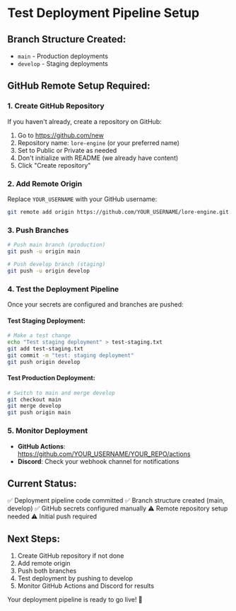 # Test Deployment Pipeline Setup

## Branch Structure Created:
- `main` - Production deployments
- `develop` - Staging deployments

## GitHub Remote Setup Required:

### 1. Create GitHub Repository
If you haven't already, create a repository on GitHub:
1. Go to https://github.com/new
2. Repository name: `lore-engine` (or your preferred name)
3. Set to Public or Private as needed
4. Don't initialize with README (we already have content)
5. Click "Create repository"

### 2. Add Remote Origin
Replace `YOUR_USERNAME` with your GitHub username:
```bash
git remote add origin https://github.com/YOUR_USERNAME/lore-engine.git
```

### 3. Push Branches
```bash
# Push main branch (production)
git push -u origin main

# Push develop branch (staging)
git push -u origin develop
```

### 4. Test the Deployment Pipeline
Once your secrets are configured and branches are pushed:

#### Test Staging Deployment:
```bash
# Make a test change
echo "Test staging deployment" > test-staging.txt
git add test-staging.txt
git commit -m "test: staging deployment"
git push origin develop
```

#### Test Production Deployment:
```bash
# Switch to main and merge develop
git checkout main
git merge develop
git push origin main
```

### 5. Monitor Deployment
- **GitHub Actions**: https://github.com/YOUR_USERNAME/YOUR_REPO/actions
- **Discord**: Check your webhook channel for notifications

## Current Status:
✅ Deployment pipeline code committed
✅ Branch structure created (main, develop)
✅ GitHub secrets configured manually
⚠️ Remote repository setup needed
⚠️ Initial push required

## Next Steps:
1. Create GitHub repository if not done
2. Add remote origin
3. Push both branches
4. Test deployment by pushing to develop
5. Monitor GitHub Actions and Discord for results

Your deployment pipeline is ready to go live! 🚀

